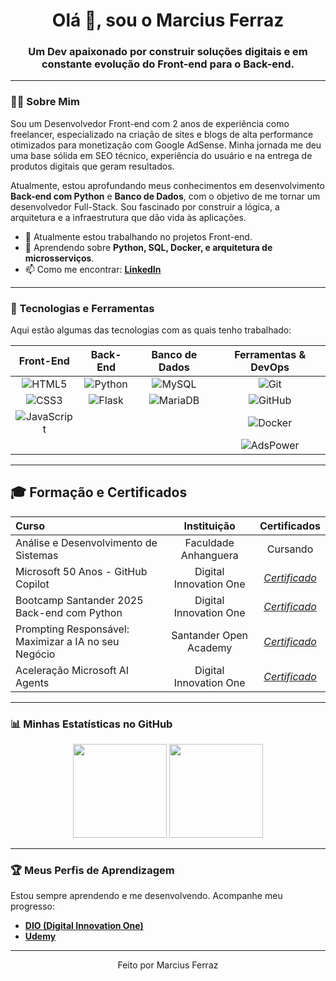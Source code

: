 <div id="header" align="center">
  <h1 align="center">Olá 👋, sou o Marcius Ferraz</h1>
  <h3 align="center">Um Dev apaixonado por construir soluções digitais e em constante evolução do Front-end para o Back-end.</h3>
</div>

---

### 👨‍💻 Sobre Mim

Sou um Desenvolvedor Front-end com 2 anos de experiência como freelancer, especializado na criação de sites e blogs de alta performance otimizados para monetização com Google AdSense. Minha jornada me deu uma base sólida em SEO técnico, experiência do usuário e na entrega de produtos digitais que geram resultados.

Atualmente, estou aprofundando meus conhecimentos em desenvolvimento **Back-end com Python** e **Banco de Dados**, com o objetivo de me tornar um desenvolvedor Full-Stack. Sou fascinado por construir a lógica, a arquitetura e a infraestrutura que dão vida às aplicações.

- 🔭 Atualmente estou trabalhando no projetos Front-end.
- 🌱 Aprendendo sobre **Python, SQL, Docker, e arquitetura de microsserviços**.
- 📫 Como me encontrar: **[LinkedIn](https://www.linkedin.com/in/marcius-ferraz/)**

---

### 🚀 Tecnologias e Ferramentas

Aqui estão algumas das tecnologias com as quais tenho trabalhado:

| Front-End | Back-End | Banco de Dados | Ferramentas & DevOps |
| :---: | :---: | :---: | :---: |
| ![HTML5](https://img.shields.io/badge/-HTML5-E34F26?style=for-the-badge&logo=html5&logoColor=white) | ![Python](https://img.shields.io/badge/-Python-3776AB?style=for-the-badge&logo=python&logoColor=white) | ![MySQL](https://img.shields.io/badge/-MySQL-4479A1?style=for-the-badge&logo=mysql&logoColor=white) | ![Git](https://img.shields.io/badge/-Git-F05032?style=for-the-badge&logo=git&logoColor=white) |
| ![CSS3](https://img.shields.io/badge/-CSS3-1572B6?style=for-the-badge&logo=css3&logoColor=white) | ![Flask](https://img.shields.io/badge/-Flask-000000?style=for-the-badge&logo=flask&logoColor=white) | ![MariaDB](https://img.shields.io/badge/-MariaDB-003545?style=for-the-badge&logo=mariadb&logoColor=white) | ![GitHub](https://img.shields.io/badge/-GitHub-181717?style=for-the-badge&logo=github&logoColor=white) |
| ![JavaScript](https://img.shields.io/badge/-JavaScript-F7DF1E?style=for-the-badge&logo=javascript&logoColor=black) | | | ![Docker](https://img.shields.io/badge/-Docker-2496ED?style=for-the-badge&logo=docker&logoColor=white) |
| | | | ![AdsPower](https://img.shields.io/badge/-AdsPower-2C71F0?style=for-the-badge) |

---
## 🎓 Formação e Certificados

| Curso | Instituição | Certificados |
| :--- | :---: | :---: |
| Análise e Desenvolvimento de Sistemas | Faculdade Anhanguera | Cursando |
| Microsoft 50 Anos - GitHub Copilot | Digital Innovation One | *[Certificado](#)* |
| Bootcamp Santander 2025 Back-end com Python | Digital Innovation One | *[Certificado](https://github.com/ferrazmarcius/ferrazmarcius/blob/2ba3c2a79b2bb5428a6280a27b51d63383878e5f/assets/Bootcamp%20Santander%202025%20Back-end%20com%20Python%20FXRXC86B.pdf)* |
| Prompting Responsável: Maximizar a IA no seu Negócio | Santander Open Academy | *[Certificado](https://github.com/ferrazmarcius/ferrazmarcius/blob/2ba3c2a79b2bb5428a6280a27b51d63383878e5f/assets/Prompting%20Respons%C3%A1vel%20Maximizar%20a%20IA%20no%20Neg%C3%B3cio.pdf)* |
| Aceleração Microsoft AI Agents | Digital Innovation One | *[Certificado](#)* |
---

### 📊 Minhas Estatísticas no GitHub

<p align="center">
  <img height="150em" src="https://github-readme-stats.vercel.app/api?username=ferrazmarcius&show_icons=true&theme=dracula&include_all_commits=true&count_private=true"/>
  <img height="150em" src="https://github-readme-stats.vercel.app/api/top-langs/?username=ferrazmarcius&layout=compact&langs_count=7&theme=dracula"/>
</p>

---

### 🏆 Meus Perfis de Aprendizagem

Estou sempre aprendendo e me desenvolvendo. Acompanhe meu progresso:

- **[DIO (Digital Innovation One)](https://www.dio.me/users/mferraz_xmi)**
- **[Udemy](https://www.udemy.com/user/marcius-silva-ferraz/)**

---

<div align="center">
  <p>Feito por Marcius Ferraz</p>
</div>
